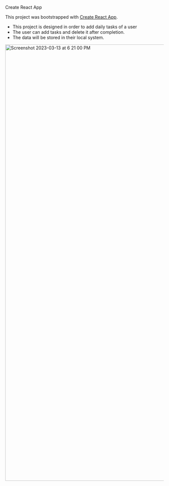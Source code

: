 Create React App

This project was bootstrapped with [Create React App](https://github.com/facebook/create-react-app).

- This project is designed in order to add daily tasks of a user
- The user can add tasks and delete it after completion. 
- The data will be stored in their local system.
<a href="https://adnanahmads999-todos-app.netlify.app">
<img width="1386" alt="Screenshot 2023-03-13 at 6 21 00 PM" src="https://user-images.githubusercontent.com/85475730/224707173-a2d6dffe-3674-4982-b872-47de09db4ea0.png"></a>
